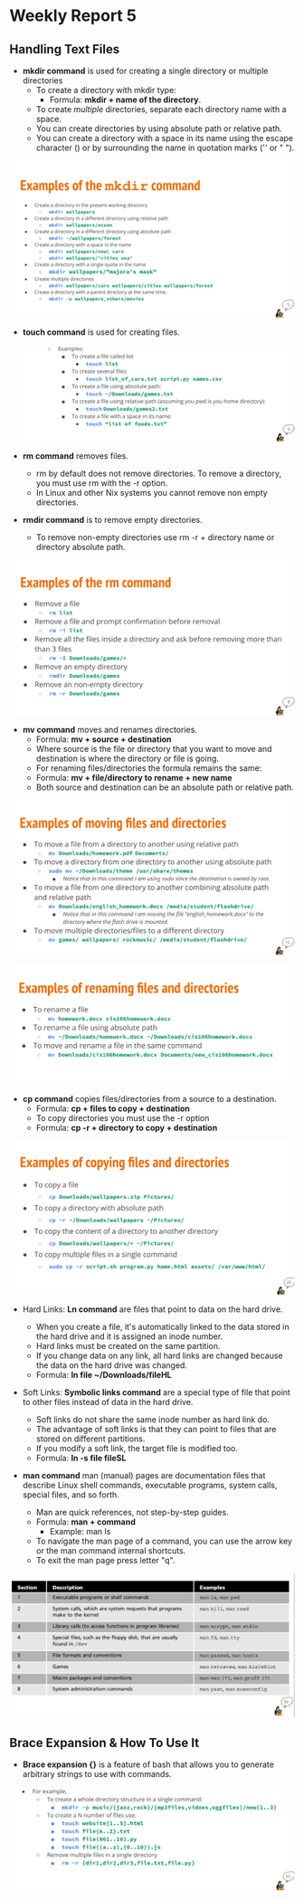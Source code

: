 # Weekly Report 5
## Handling Text Files
* **mkdir command** is used for creating a single directory or multiple directories
    * To create a directory with mkdir type: 
      * Formula: **mkdir + name of the directory**.
    * To create *multiple* directories, separate each directory name with a space.
    * You can create directories by using absolute path or relative path.
    * You can create a directory with a space in its name using the escape character (\) or by surrounding the name in quotation marks ('' or " ").

![mkdir command](mkdirExample1.png)

* **touch command** is used for creating files. 

  ![touch example](touchExample.png)

* **rm command** removes files.
  * rm by default does not remove directories. To remove a directory, you must use rm with the -r option. 
  * In Linux and other Nix systems you cannot remove non empty directories. 

* **rmdir command** is to remove empty directories.
  * To remove non-empty directories use rm -r + directory name or directory absolute path. 

![rm example](rmExample.png)

* **mv command** moves and renames directories. 
  * Formula: **mv + source + destination**
  * Where source is the file or directory that you want to move and destination is where the directory or file is going. 
  * For renaming files/directories the formula remains the same:
  * Formula: **mv + file/directory to rename + new name**
  * Both source and destination can be an absolute path or relative path.

![mv move example](mvExample.png)

![mv renaming example](mvRenamingExample.png)

* **cp command** copies files/directories from a source to a destination. 
  * Formula: **cp + files to copy + destination**
  * To copy directories  you must use the -r option
  * Formula: **cp -r + directory to copy + destination**

![cp example](cpExample.png)

* Hard Links: **Ln command** are files that point to data on the hard drive. 
  * When you create a file, it's automatically linked to the data stored in the hard drive and it is assigned an inode number. 
  * Hard links must be created on the same partition. 
  * If you change data on any link, all hard links are changed because the data on the hard drive was changed. 
  * Formula: **ln file ~/Downloads/fileHL**

* Soft Links: **Symbolic links command** are a special type of file that point to other files instead of data in the hard drive. 
  * Soft links do not share the same inode number as hard link do. 
  * The advantage of soft links is that they can point to files that are stored on different partitions. 
  * If you modify a soft link, the target file is modified too. 
  * Formula: **ln -s file fileSL**

* **man command** man (manual) pages are documentation files that describe Linux shell commands, executable programs, system calls, special files, and so forth. 
  * Man are quick references, not step-by-step guides. 
  * Formula: **man + command**
    * Example: man ls
  * To navigate the man page of a command, you can use the arrow key or the man command internal shortcuts.
  * To exit the man page press letter "q". 

![man example](manExample.png)

## Brace Expansion & How To Use It
* **Brace expansion {}** is a feature of bash that allows you to generate arbitrary strings to use with commands. 

![brace example](braceExample.png)

